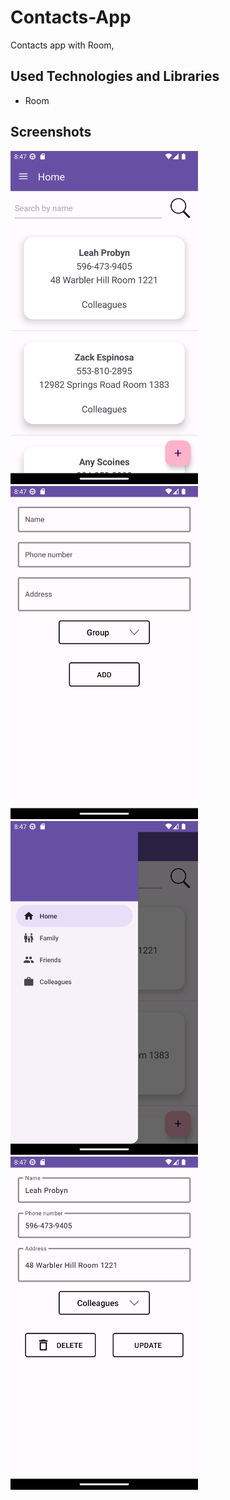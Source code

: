 # Contacts-App
Contacts app with Room,

## Used Technologies and Libraries
- Room

## Screenshots
<img src="ContactsApp/ss0.png" width=300>          <img src="ContactsApp/ss1.png" width=300>          <img src="ContactsApp/ss2.png" width=300>          <img src="ContactsApp/ss3.png" width=300>


